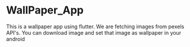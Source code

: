 # WallPaper_App
This is a wallpaper app using flutter. We are fetching images from pexels API's. You can download image and set that image as wallpaper in your android
